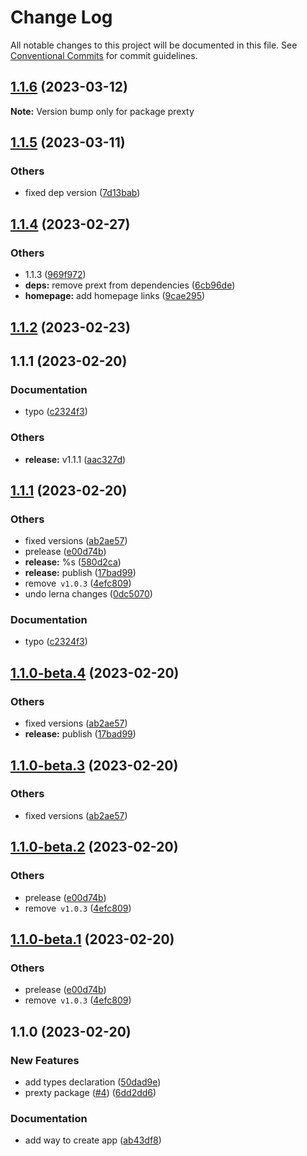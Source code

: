 # Change Log

All notable changes to this project will be documented in this file.
See [Conventional Commits](https://conventionalcommits.org) for commit guidelines.

## [1.1.6](https://github.com/do4ng/prext/compare/prexty@1.1.5...prexty@1.1.6) (2023-03-12)

**Note:** Version bump only for package prexty





## [1.1.5](https://github.com/do4ng/prext/compare/prexty@1.1.4...prexty@1.1.5) (2023-03-11)


### Others

* fixed dep version ([7d13bab](https://github.com/do4ng/prext/commit/7d13babb051dc809fd7286384ecee9cb928470b8))



## [1.1.4](https://github.com/do4ng/prext/compare/prexty@1.1.2...prexty@1.1.4) (2023-02-27)


### Others

* 1.1.3 ([969f972](https://github.com/do4ng/prext/commit/969f972b33dbdd1ec170d085d5772331a785d640))
* **deps:** remove prext from dependencies ([6cb96de](https://github.com/do4ng/prext/commit/6cb96dea27fe50b51aea06ccc75c5f8d71544023))
* **homepage:** add homepage links ([9cae295](https://github.com/do4ng/prext/commit/9cae295c2153a267a4e57a5588235d8d4c507833))




## [1.1.2](https://github.com/do4ng/prext/compare/prexty@1.1.0-beta.4...prexty@1.1.2) (2023-02-23)

## 1.1.1 (2023-02-20)


### Documentation

* typo ([c2324f3](https://github.com/do4ng/prext/commit/c2324f3d202d266947139f6be177165f11c67edb))


### Others

* **release:** v1.1.1 ([aac327d](https://github.com/do4ng/prext/commit/aac327da1b5e13bec824fb5666607619eb0d2d3e))



## [1.1.1](https://github.com/do4ng/prext/compare/v1.0.3...v1.1.1) (2023-02-20)


### Others

* fixed versions ([ab2ae57](https://github.com/do4ng/prext/commit/ab2ae5735ba85b46bd9235d9cf4a8050d0228489))
* prelease ([e00d74b](https://github.com/do4ng/prext/commit/e00d74bcaa5eca141f30867ae2ad6b77b10b8313))
* **release:** %s ([580d2ca](https://github.com/do4ng/prext/commit/580d2ca6380e2df50813fb874d1302c0747879fe))
* **release:** publish ([17bad99](https://github.com/do4ng/prext/commit/17bad9958762f12c8be0254d117e74c7c8e48d38))
* remove` v1.0.3` ([4efc809](https://github.com/do4ng/prext/commit/4efc80918752d3b4f276b700f4a4254c75d79d2d))
* undo lerna changes ([0dc5070](https://github.com/do4ng/prext/commit/0dc50708ed449435b01a8ccbc112b9b0816fb48b))


### Documentation

* typo ([c2324f3](https://github.com/do4ng/prext/commit/c2324f3d202d266947139f6be177165f11c67edb))



## [1.1.0-beta.4](https://github.com/do4ng/prext/compare/prexty@1.1.0-beta.2...prexty@1.1.0-beta.4) (2023-02-20)


### Others

* fixed versions ([ab2ae57](https://github.com/do4ng/prext/commit/ab2ae5735ba85b46bd9235d9cf4a8050d0228489))
* **release:** publish ([17bad99](https://github.com/do4ng/prext/commit/17bad9958762f12c8be0254d117e74c7c8e48d38))



## [1.1.0-beta.3](https://github.com/do4ng/prext/compare/prexty@1.1.0-beta.2...prexty@1.1.0-beta.3) (2023-02-20)


### Others

* fixed versions ([ab2ae57](https://github.com/do4ng/prext/commit/ab2ae5735ba85b46bd9235d9cf4a8050d0228489))



## [1.1.0-beta.2](https://github.com/do4ng/prext/compare/prexty@1.1.0...prexty@1.1.0-beta.2) (2023-02-20)


### Others

* prelease ([e00d74b](https://github.com/do4ng/prext/commit/e00d74bcaa5eca141f30867ae2ad6b77b10b8313))
* remove` v1.0.3` ([4efc809](https://github.com/do4ng/prext/commit/4efc80918752d3b4f276b700f4a4254c75d79d2d))



## [1.1.0-beta.1](https://github.com/do4ng/prext/compare/prexty@1.1.0...prexty@1.1.0-beta.1) (2023-02-20)


### Others

* prelease ([e00d74b](https://github.com/do4ng/prext/commit/e00d74bcaa5eca141f30867ae2ad6b77b10b8313))
* remove` v1.0.3` ([4efc809](https://github.com/do4ng/prext/commit/4efc80918752d3b4f276b700f4a4254c75d79d2d))




## 1.1.0 (2023-02-20)

### New Features

- add types declaration ([50dad9e](https://github.com/do4ng/prext/commit/50dad9ef2abcf492f1976c4aa7eb02f5ec639332))
- prexty package ([#4](https://github.com/do4ng/prext/issues/4)) ([6dd2dd6](https://github.com/do4ng/prext/commit/6dd2dd6d27fc2a9dd7b0d4df4f2ce3c7851e1400))

### Documentation

- add way to create app ([ab43df8](https://github.com/do4ng/prext/commit/ab43df8c704f5de43c2a4aabf7bc29d57a52fa04))
